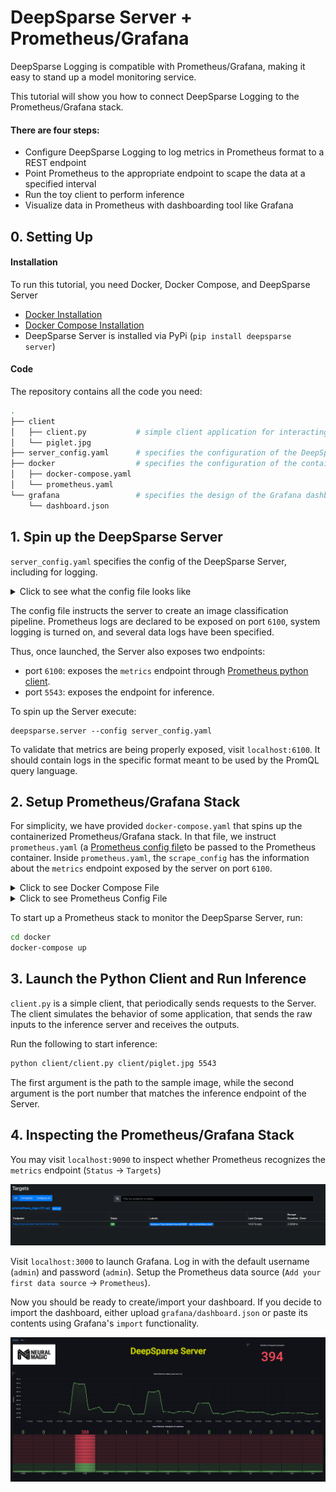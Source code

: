 # DeepSparse Server + Prometheus/Grafana

DeepSparse Logging is compatible with Prometheus/Grafana, making it easy to stand up a model monitoring service.

This tutorial will show you how to connect DeepSparse Logging to the Prometheus/Grafana stack.

#### There are four steps:
- Configure DeepSparse Logging to log metrics in Prometheus format to a REST endpoint
- Point Prometheus to the appropriate endpoint to scape the data at a specified interval
- Run the toy client to perform inference
- Visualize data in Prometheus with dashboarding tool like Grafana

## 0. Setting Up
#### Installation

To run this tutorial, you need Docker, Docker Compose, and DeepSparse Server
- [Docker Installation](https://docs.docker.com/engine/install/)
- [Docker Compose Installation](https://docs.docker.com/compose/install/)
- DeepSparse Server is installed via PyPi (`pip install deepsparse server`)

#### Code
The repository contains all the code you need:

```bash
.
├── client 
│   ├── client.py           # simple client application for interacting with Server
│   └── piglet.jpg 
├── server_config.yaml      # specifies the configuration of the DeepSparse server
├── docker                  # specifies the configuration of the containerized Prometheus/Grafana stack
│   ├── docker-compose.yaml
│   └── prometheus.yaml
└── grafana                 # specifies the design of the Grafana dashboard
    └── dashboard.json
```
## 1. Spin up the DeepSparse Server

`server_config.yaml` specifies the config of the DeepSparse Server, including for logging. 

<details>
    <summary>Click to see what the config file looks like</summary>

```yaml
# server_config.yaml

num_cores: 2
num_workers: 2

loggers:                        # << relevant to logging
  prometheus:           
    port: 6100
    
system_logging: on              # << relevant to logging

endpoints:
  - task: image_classification
    batch_size: 1
    model: zoo:cv/classification/resnet_v1-50/pytorch/sparseml/imagenet/pruned95_quant-none
    name: image_classification_pipeline
    data_logging:               # << relevant to logging
        pipeline_inputs:
        ...
```
</details>

The config file instructs the server to create an image classification pipeline. Prometheus logs are declared to be exposed on port `6100`, system logging is turned on, and several data logs have been specified.

Thus, once launched, the Server also exposes two endpoints:
- port `6100`: exposes the `metrics` endpoint through [Prometheus python client](https://github.com/prometheus/client_python).
- port `5543`: exposes the endpoint for inference.

To spin up the Server execute:
```
deepsparse.server --config server_config.yaml
```

To validate that metrics are being properly exposed, visit `localhost:6100`. It should contain logs in the specific format meant to be used by the PromQL query language.

## 2. Setup Prometheus/Grafana Stack

For simplicity, we have provided `docker-compose.yaml` that spins up the containerized Prometheus/Grafana stack. In that file, we instruct `prometheus.yaml` (a [Prometheus config file](https://prometheus.io/docs/prometheus/latest/configuration/configuration/)to be passed to the Prometheus container. Inside `prometheus.yaml`, the `scrape_config` has the information about the `metrics` endpoint exposed by the server on port `6100`.

<details>
    <summary>Click to see Docker Compose File</summary>

```yaml    
# docker-compose.yaml
    
version: "3"

services:
  prometheus:
    image: prom/prometheus
    extra_hosts:
      - "host.docker.internal:host-gateway"     # allow a direct connection from container to the local machine
    ports:
      - "9090:9090" # the default port used by Prometheus
    volumes:
      - ${PWD}/prometheus.yaml:/etc/prometheus/prometheus.yml # mount Prometheus config file

  grafana:
    image: grafana/grafana:latest
    depends_on:
      - prometheus
    ports:
      - "3000:3000" # the default port used by Grafana

```
</details>

<details>
    <summary>Click to see Prometheus Config File</summary>
    
```yaml
# prometheus.yaml
    
global:
  scrape_interval: 15s                      # how often to scrape from endpoint
  evaluation_interval: 30s                  # time between each evaluation of Prometheus' alerting rules

scrape_configs:
  - job_name: prometheus_logs               # your project name
    static_configs:
      - targets:
          - 'host.docker.internal:6100'     # should match the port exposed by the PrometheusLogger in the DeepSparse Server config file 
```
</details>

To start up a Prometheus stack to monitor the DeepSparse Server, run:

```bash
cd docker
docker-compose up
```

## 3. Launch the Python Client and Run Inference

`client.py` is a simple client, that periodically sends requests to the Server. The client simulates the behavior of some application, 
that sends the raw inputs to the inference server and receives the outputs. 

Run the following to start inference:

```bash
python client/client.py client/piglet.jpg 5543
```
The first argument is the path to the sample image, while the second argument is the port number that matches the inference endpoint of the Server.

## 4. Inspecting the Prometheus/Grafana Stack

You may visit `localhost:9090` to inspect whether Prometheus recognizes the `metrics` endpoint (`Status` -> `Targets`)

![img.png](images/img_1.png)

Visit `localhost:3000` to launch Grafana. Log in with the default username (`admin`) and password (`admin`). 
Setup the Prometheus data source (`Add your first data source` -> `Prometheus`). 

Now you should be ready to create/import your dashboard. If you decide to import the dashboard, either upload `grafana/dashboard.json` or 
paste its contents using Grafana's `import` functionality.

![img.png](images/img_2.png)
